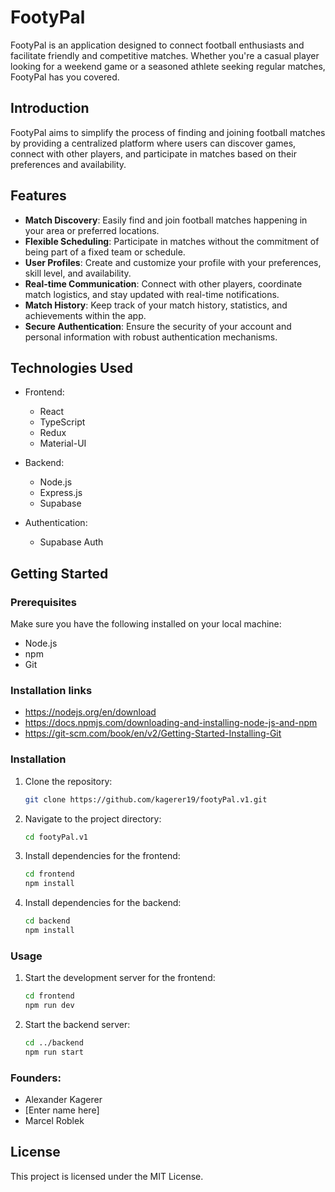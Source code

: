 # FootyPal

FootyPal is an application designed to connect football enthusiasts and facilitate friendly and competitive matches. Whether you're a casual player looking for a weekend game or a seasoned athlete seeking regular matches, FootyPal has you covered.

## Introduction

FootyPal aims to simplify the process of finding and joining football matches by providing a centralized platform where users can discover games, connect with other players, and participate in matches based on their preferences and availability.

## Features

- **Match Discovery**: Easily find and join football matches happening in your area or preferred locations.
- **Flexible Scheduling**: Participate in matches without the commitment of being part of a fixed team or schedule.
- **User Profiles**: Create and customize your profile with your preferences, skill level, and availability.
- **Real-time Communication**: Connect with other players, coordinate match logistics, and stay updated with real-time notifications.
- **Match History**: Keep track of your match history, statistics, and achievements within the app.
- **Secure Authentication**: Ensure the security of your account and personal information with robust authentication mechanisms.

## Technologies Used

- Frontend:
  - React
  - TypeScript
  - Redux
  - Material-UI

- Backend:
  - Node.js
  - Express.js
  - Supabase

- Authentication:
  - Supabase Auth

## Getting Started

### Prerequisites

Make sure you have the following installed on your local machine:

- Node.js
- npm
- Git

### Installation links
- https://nodejs.org/en/download
- https://docs.npmjs.com/downloading-and-installing-node-js-and-npm
- https://git-scm.com/book/en/v2/Getting-Started-Installing-Git

### Installation

1. Clone the repository:

    ```bash
    git clone https://github.com/kagerer19/footyPal.v1.git
    ```

2. Navigate to the project directory:

    ```bash
    cd footyPal.v1
    ```

3. Install dependencies for the frontend:

    ```bash
    cd frontend
    npm install
    ```

4. Install dependencies for the backend:

    ```bash
    cd backend
    npm install
    ```

### Usage

1. Start the development server for the frontend:

    ```bash
    cd frontend
    npm run dev 
    ```

2. Start the backend server:

    ```bash
    cd ../backend
    npm run start
    ```

### Founders: 

- Alexander Kagerer
- [Enter name here]
- Marcel Roblek

## License

This project is licensed under the MIT License.
